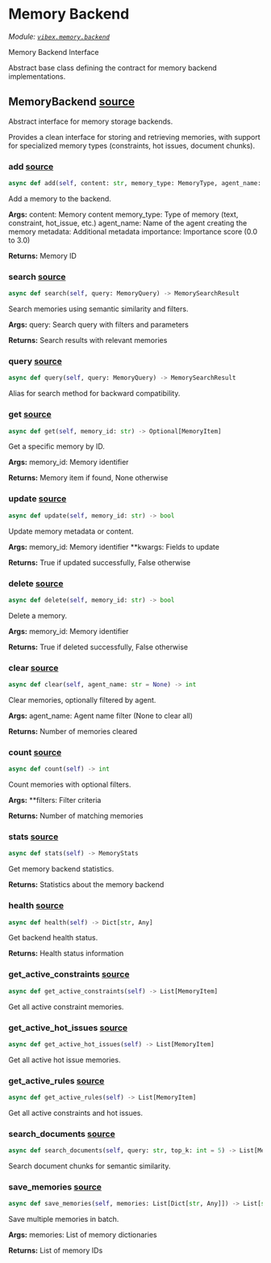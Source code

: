 # Memory Backend

_Module: [`vibex.memory.backend`](https://github.com/dustland/vibex/blob/main/src/vibex/memory/backend.py)_

Memory Backend Interface

Abstract base class defining the contract for memory backend implementations.

## MemoryBackend <a href="https://github.com/dustland/vibex/blob/main/src/vibex/memory/backend.py#L12" class="source-link" title="View source code">source</a>

Abstract interface for memory storage backends.

Provides a clean interface for storing and retrieving memories,
with support for specialized memory types (constraints, hot issues, document chunks).

### add <a href="https://github.com/dustland/vibex/blob/main/src/vibex/memory/backend.py#L21" class="source-link" title="View source code">source</a>

```python
async def add(self, content: str, memory_type: MemoryType, agent_name: str, metadata: Dict[str, Any] = None, importance: float = 1.0) -> str
```

Add a memory to the backend.

**Args:**
content: Memory content
memory_type: Type of memory (text, constraint, hot_issue, etc.)
agent_name: Name of the agent creating the memory
metadata: Additional metadata
importance: Importance score (0.0 to 3.0)

**Returns:**
Memory ID

### search <a href="https://github.com/dustland/vibex/blob/main/src/vibex/memory/backend.py#L45" class="source-link" title="View source code">source</a>

```python
async def search(self, query: MemoryQuery) -> MemorySearchResult
```

Search memories using semantic similarity and filters.

**Args:**
query: Search query with filters and parameters

**Returns:**
Search results with relevant memories

### query <a href="https://github.com/dustland/vibex/blob/main/src/vibex/memory/backend.py#L58" class="source-link" title="View source code">source</a>

```python
async def query(self, query: MemoryQuery) -> MemorySearchResult
```

Alias for search method for backward compatibility.

### get <a href="https://github.com/dustland/vibex/blob/main/src/vibex/memory/backend.py#L63" class="source-link" title="View source code">source</a>

```python
async def get(self, memory_id: str) -> Optional[MemoryItem]
```

Get a specific memory by ID.

**Args:**
memory_id: Memory identifier

**Returns:**
Memory item if found, None otherwise

### update <a href="https://github.com/dustland/vibex/blob/main/src/vibex/memory/backend.py#L76" class="source-link" title="View source code">source</a>

```python
async def update(self, memory_id: str) -> bool
```

Update memory metadata or content.

**Args:**
memory_id: Memory identifier
\*\*kwargs: Fields to update

**Returns:**
True if updated successfully, False otherwise

### delete <a href="https://github.com/dustland/vibex/blob/main/src/vibex/memory/backend.py#L90" class="source-link" title="View source code">source</a>

```python
async def delete(self, memory_id: str) -> bool
```

Delete a memory.

**Args:**
memory_id: Memory identifier

**Returns:**
True if deleted successfully, False otherwise

### clear <a href="https://github.com/dustland/vibex/blob/main/src/vibex/memory/backend.py#L103" class="source-link" title="View source code">source</a>

```python
async def clear(self, agent_name: str = None) -> int
```

Clear memories, optionally filtered by agent.

**Args:**
agent_name: Agent name filter (None to clear all)

**Returns:**
Number of memories cleared

### count <a href="https://github.com/dustland/vibex/blob/main/src/vibex/memory/backend.py#L116" class="source-link" title="View source code">source</a>

```python
async def count(self) -> int
```

Count memories with optional filters.

**Args:**
\*\*filters: Filter criteria

**Returns:**
Number of matching memories

### stats <a href="https://github.com/dustland/vibex/blob/main/src/vibex/memory/backend.py#L129" class="source-link" title="View source code">source</a>

```python
async def stats(self) -> MemoryStats
```

Get memory backend statistics.

**Returns:**
Statistics about the memory backend

### health <a href="https://github.com/dustland/vibex/blob/main/src/vibex/memory/backend.py#L139" class="source-link" title="View source code">source</a>

```python
async def health(self) -> Dict[str, Any]
```

Get backend health status.

**Returns:**
Health status information

### get_active_constraints <a href="https://github.com/dustland/vibex/blob/main/src/vibex/memory/backend.py#L149" class="source-link" title="View source code">source</a>

```python
async def get_active_constraints(self) -> List[MemoryItem]
```

Get all active constraint memories.

### get_active_hot_issues <a href="https://github.com/dustland/vibex/blob/main/src/vibex/memory/backend.py#L160" class="source-link" title="View source code">source</a>

```python
async def get_active_hot_issues(self) -> List[MemoryItem]
```

Get all active hot issue memories.

### get_active_rules <a href="https://github.com/dustland/vibex/blob/main/src/vibex/memory/backend.py#L171" class="source-link" title="View source code">source</a>

```python
async def get_active_rules(self) -> List[MemoryItem]
```

Get all active constraints and hot issues.

### search_documents <a href="https://github.com/dustland/vibex/blob/main/src/vibex/memory/backend.py#L177" class="source-link" title="View source code">source</a>

```python
async def search_documents(self, query: str, top_k: int = 5) -> List[MemoryItem]
```

Search document chunks for semantic similarity.

### save_memories <a href="https://github.com/dustland/vibex/blob/main/src/vibex/memory/backend.py#L187" class="source-link" title="View source code">source</a>

```python
async def save_memories(self, memories: List[Dict[str, Any]]) -> List[str]
```

Save multiple memories in batch.

**Args:**
memories: List of memory dictionaries

**Returns:**
List of memory IDs
